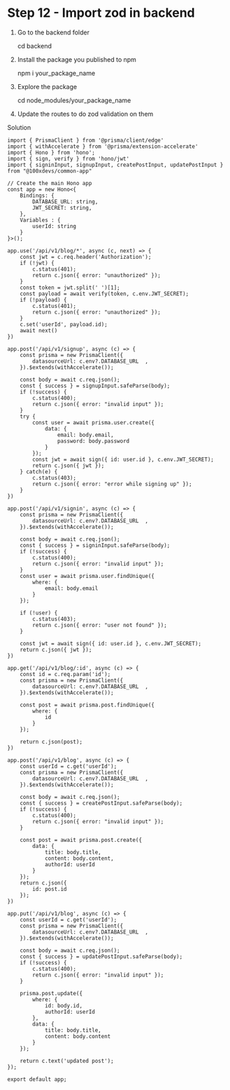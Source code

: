 Step 12 - Import zod in backend
===============================

1.  Go to the backend folder

    cd backend

1.  Install the package you published to npm

    npm i your_package_name

1.  Explore the package

    cd node_modules/your_package_name

1.  Update the routes to do zod validation on them

Solution

    import { PrismaClient } from '@prisma/client/edge'
    import { withAccelerate } from '@prisma/extension-accelerate'
    import { Hono } from 'hono';
    import { sign, verify } from 'hono/jwt'
    import { signinInput, signupInput, createPostInput, updatePostInput } from "@100xdevs/common-app"
    
    // Create the main Hono app
    const app = new Hono<{
    	Bindings: {
    		DATABASE_URL: string,
    		JWT_SECRET: string,
    	},
    	Variables : {
    		userId: string
    	}
    }>();
    
    app.use('/api/v1/blog/*', async (c, next) => {
    	const jwt = c.req.header('Authorization');
    	if (!jwt) {
    		c.status(401);
    		return c.json({ error: "unauthorized" });
    	}
    	const token = jwt.split(' ')[1];
    	const payload = await verify(token, c.env.JWT_SECRET);
    	if (!payload) {
    		c.status(401);
    		return c.json({ error: "unauthorized" });
    	}
    	c.set('userId', payload.id);
    	await next()
    })
    
    app.post('/api/v1/signup', async (c) => {
    	const prisma = new PrismaClient({
    		datasourceUrl: c.env?.DATABASE_URL	,
    	}).$extends(withAccelerate());
    
    	const body = await c.req.json();
    	const { success } = signupInput.safeParse(body);
    	if (!success) {
    		c.status(400);
    		return c.json({ error: "invalid input" });
    	}
    	try {
    		const user = await prisma.user.create({
    			data: {
    				email: body.email,
    				password: body.password
    			}
    		});
    		const jwt = await sign({ id: user.id }, c.env.JWT_SECRET);
    		return c.json({ jwt });
    	} catch(e) {
    		c.status(403);
    		return c.json({ error: "error while signing up" });
    	}
    })
    
    app.post('/api/v1/signin', async (c) => {
    	const prisma = new PrismaClient({
    		datasourceUrl: c.env?.DATABASE_URL	,
    	}).$extends(withAccelerate());
    
    	const body = await c.req.json();
    	const { success } = signinInput.safeParse(body);
    	if (!success) {
    		c.status(400);
    		return c.json({ error: "invalid input" });
    	}
    	const user = await prisma.user.findUnique({
    		where: {
    			email: body.email
    		}
    	});
    
    	if (!user) {
    		c.status(403);
    		return c.json({ error: "user not found" });
    	}
    
    	const jwt = await sign({ id: user.id }, c.env.JWT_SECRET);
    	return c.json({ jwt });
    })
    
    app.get('/api/v1/blog/:id', async (c) => {
    	const id = c.req.param('id');
    	const prisma = new PrismaClient({
    		datasourceUrl: c.env?.DATABASE_URL	,
    	}).$extends(withAccelerate());
    	
    	const post = await prisma.post.findUnique({
    		where: {
    			id
    		}
    	});
    
    	return c.json(post);
    })
    
    app.post('/api/v1/blog', async (c) => {
    	const userId = c.get('userId');
    	const prisma = new PrismaClient({
    		datasourceUrl: c.env?.DATABASE_URL	,
    	}).$extends(withAccelerate());
    
    	const body = await c.req.json();
    	const { success } = createPostInput.safeParse(body);
    	if (!success) {
    		c.status(400);
    		return c.json({ error: "invalid input" });
    	}
    
    	const post = await prisma.post.create({
    		data: {
    			title: body.title,
    			content: body.content,
    			authorId: userId
    		}
    	});
    	return c.json({
    		id: post.id
    	});
    })
    
    app.put('/api/v1/blog', async (c) => {
    	const userId = c.get('userId');
    	const prisma = new PrismaClient({
    		datasourceUrl: c.env?.DATABASE_URL	,
    	}).$extends(withAccelerate());
    
    	const body = await c.req.json();
    	const { success } = updatePostInput.safeParse(body);
    	if (!success) {
    		c.status(400);
    		return c.json({ error: "invalid input" });
    	}
    
    	prisma.post.update({
    		where: {
    			id: body.id,
    			authorId: userId
    		},
    		data: {
    			title: body.title,
    			content: body.content
    		}
    	});
    
    	return c.text('updated post');
    });
    
    export default app;